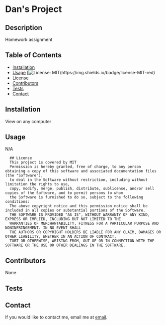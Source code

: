 
  # Dan's Project
  
  ## Description
  Homework assignment

  ## Table of Contents
  * [Installation](#installation)
  * [Usage](#usage)
  [![License: MIT(https://img.shields.io/badge/license-MIT-red)](https://opensource.org/licenses/MIT)
  * [License](#license)
  * [Contributors](#contributors)
  * [Tests](#tests)
  * [Contact](#contact)
  
  ## Installation
  View on any computer

  ## Usage
  N/A

  
      ## License
      This project is covered by MIT
      Permission is hereby granted, free of charge, to any person obtaining a copy of this software and associated documentation files (the "Software"), 
      to deal in the Software without restriction, including without limitation the rights to use, 
      copy, modify, merge, publish, distribute, sublicense, and/or sell copies of the Software, and to permit persons to whom 
      the Software is furnished to do so, subject to the following conditions:
      The above copyright notice and this permission notice shall be included in all copies or substantial portions of the Software.
      THE SOFTWARE IS PROVIDED "AS IS", WITHOUT WARRANTY OF ANY KIND, EXPRESS OR IMPLIED, INCLUDING BUT NOT LIMITED TO THE 
      WARRANTIES OF MERCHANTABILITY, FITNESS FOR A PARTICULAR PURPOSE AND NONINFRINGEMENT. IN NO EVENT SHALL 
      THE AUTHORS OR COPYRIGHT HOLDERS BE LIABLE FOR ANY CLAIM, DAMAGES OR OTHER LIABILITY, WHETHER IN AN ACTION OF CONTRACT, 
      TORT OR OTHERWISE, ARISING FROM, OUT OF OR IN CONNECTION WITH THE SOFTWARE OR THE USE OR OTHER DEALINGS IN THE SOFTWARE.
    

  ## Contributors
  None

  ## Tests
  

  ## Contact
  If you would like to contact me, email me at [email](mailto:undefined).


